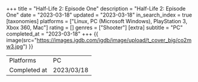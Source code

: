 +++
title = "Half-Life 2: Episode One"
description = "Half-Life 2: Episode One"
date = "2023-03-18"
updated = "2023-03-18"
in_search_index = true
[taxonomies]
platforms = ["Linux, PC (Microsoft Windows), PlayStation 3, Xbox 360, Mac"]
rating = []
genres = ["Shooter"]
[extra]
subtitle = "PC"
completed_at = "2023-03-18"
+++
{{ image(src="https://images.igdb.com/igdb/image/upload/t_cover_big/co2mw3.jpg") }}

|              |            |
| ------------ | ---------- |
| Platforms    | PC |
| Completed at | 2023/03/18 |

